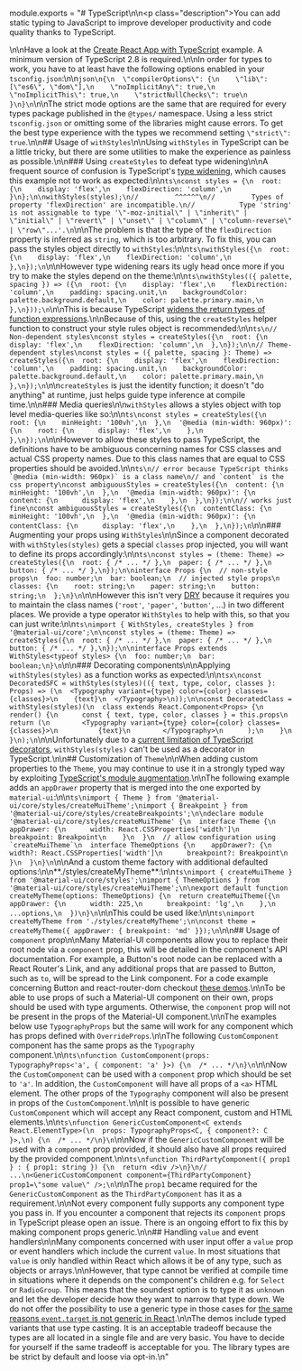 module.exports = "# TypeScript\n\n<p class=\"description\">You can add static typing to JavaScript to improve developer productivity and code quality thanks to TypeScript.</p>\n\nHave a look at the [Create React App with TypeScript](https://github.com/Foso/material-ui/tree/master/examples/create-react-app-with-typescript) example. A minimum version of TypeScript 2.8 is required.\n\nIn order for types to work, you have to at least have the following options enabled in your `tsconfig.json`:\n\n```json\n{\n  \"compilerOptions\": {\n    \"lib\": [\"es6\", \"dom\"],\n    \"noImplicitAny\": true,\n    \"noImplicitThis\": true,\n    \"strictNullChecks\": true\n  }\n}\n```\n\nThe strict mode options are the same that are required for every types package published in the `@types/` namespace. Using a less strict `tsconfig.json` or omitting some of the libraries might cause errors. To get the best type experience with the types we recommend setting `\"strict\": true`.\n\n## Usage of `withStyles`\n\nUsing `withStyles` in TypeScript can be a little tricky, but there are some utilities to make the experience as painless as possible.\n\n### Using `createStyles` to defeat type widening\n\nA frequent source of confusion is TypeScript's [type widening](https://mariusschulz.com/blog/typescript-2-1-literal-type-widening), which causes this example not to work as expected:\n\n```ts\nconst styles = {\n  root: {\n    display: 'flex',\n    flexDirection: 'column',\n  }\n};\n\nwithStyles(styles);\n//         ^^^^^^\n//         Types of property 'flexDirection' are incompatible.\n//           Type 'string' is not assignable to type '\"-moz-initial\" | \"inherit\" | \"initial\" | \"revert\" | \"unset\" | \"column\" | \"column-reverse\" | \"row\"...'.\n```\n\nThe problem is that the type of the `flexDirection` property is inferred as `string`, which is too arbitrary. To fix this, you can pass the styles object directly to `withStyles`:\n\n```ts\nwithStyles({\n  root: {\n    display: 'flex',\n    flexDirection: 'column',\n  },\n});\n```\n\nHowever type widening rears its ugly head once more if you try to make the styles depend on the theme:\n\n```ts\nwithStyles(({ palette, spacing }) => ({\n  root: {\n    display: 'flex',\n    flexDirection: 'column',\n    padding: spacing.unit,\n    backgroundColor: palette.background.default,\n    color: palette.primary.main,\n  },\n}));\n```\n\nThis is because TypeScript [widens the return types of function expressions](https://github.com/Microsoft/TypeScript/issues/241).\n\nBecause of this, using the `createStyles` helper function to construct your style rules object is recommended:\n\n```ts\n// Non-dependent styles\nconst styles = createStyles({\n  root: {\n    display: 'flex',\n    flexDirection: 'column',\n  },\n});\n\n// Theme-dependent styles\nconst styles = ({ palette, spacing }: Theme) => createStyles({\n  root: {\n    display: 'flex',\n    flexDirection: 'column',\n    padding: spacing.unit,\n    backgroundColor: palette.background.default,\n    color: palette.primary.main,\n  },\n});\n```\n\n`createStyles` is just the identity function; it doesn't \"do anything\" at runtime, just helps guide type inference at compile time.\n\n### Media queries\n\n`withStyles` allows a styles object with top level media-queries like so:\n\n```ts\nconst styles = createStyles({\n  root: {\n    minHeight: '100vh',\n  },\n  '@media (min-width: 960px)': {\n    root: {\n      display: 'flex',\n    },\n  },\n});\n```\n\nHowever to allow these styles to pass TypeScript, the definitions have to be ambiguous concerning names for CSS classes and actual CSS property names. Due to this class names that are equal to CSS properties should be avoided.\n\n```ts\n// error because TypeScript thinks `@media (min-width: 960px)` is a class name\n// and `content` is the css property\nconst ambiguousStyles = createStyles({\n  content: {\n    minHeight: '100vh',\n  },\n  '@media (min-width: 960px)': {\n    content: {\n      display: 'flex',\n    },\n  },\n});\n\n// works just fine\nconst ambiguousStyles = createStyles({\n  contentClass: {\n    minHeight: '100vh',\n  },\n  '@media (min-width: 960px)': {\n    contentClass: {\n      display: 'flex',\n    },\n  },\n});\n```\n\n### Augmenting your props using `WithStyles`\n\nSince a component decorated with `withStyles(styles)` gets a special `classes` prop injected, you will want to define its props accordingly:\n\n```ts\nconst styles = (theme: Theme) => createStyles({\n  root: { /* ... */ },\n  paper: { /* ... */ },\n  button: { /* ... */ },\n});\n\ninterface Props {\n  // non-style props\n  foo: number;\n  bar: boolean;\n  // injected style props\n  classes: {\n    root: string;\n    paper: string;\n    button: string;\n  };\n}\n```\n\nHowever this isn't very [DRY](https://en.wikipedia.org/wiki/Don%27t_repeat_yourself) because it requires you to maintain the class names (`'root'`, `'paper'`, `'button'`, ...) in two different places. We provide a type operator `WithStyles` to help with this, so that you can just write:\n\n```ts\nimport { WithStyles, createStyles } from '@material-ui/core';\n\nconst styles = (theme: Theme) => createStyles({\n  root: { /* ... */ },\n  paper: { /* ... */ },\n  button: { /* ... */ },\n});\n\ninterface Props extends WithStyles<typeof styles> {\n  foo: number;\n  bar: boolean;\n}\n```\n\n### Decorating components\n\nApplying `withStyles(styles)` as a function works as expected:\n\n```tsx\nconst DecoratedSFC = withStyles(styles)(({ text, type, color, classes }: Props) => (\n  <Typography variant={type} color={color} classes={classes}>\n    {text}\n  </Typography>\n));\n\nconst DecoratedClass = withStyles(styles)(\n  class extends React.Component<Props> {\n    render() {\n      const { text, type, color, classes } = this.props\n      return (\n        <Typography variant={type} color={color} classes={classes}>\n          {text}\n        </Typography>\n      );\n    }\n  }\n);\n```\n\nUnfortunately due to a [current limitation of TypeScript decorators](https://github.com/Microsoft/TypeScript/issues/4881), `withStyles(styles)` can't be used as a decorator in TypeScript.\n\n## Customization of `Theme`\n\nWhen adding custom properties to the `Theme`, you may continue to use it in a strongly typed way by exploiting [TypeScript's module augmentation](https://www.typescriptlang.org/docs/handbook/declaration-merging.html#module-augmentation).\n\nThe following example adds an `appDrawer` property that is merged into the one exported by `material-ui`:\n\n```ts\nimport { Theme } from '@material-ui/core/styles/createMuiTheme';\nimport { Breakpoint } from '@material-ui/core/styles/createBreakpoints';\n\ndeclare module '@material-ui/core/styles/createMuiTheme' {\n  interface Theme {\n    appDrawer: {\n      width: React.CSSProperties['width']\n      breakpoint: Breakpoint\n    }\n  }\n  // allow configuration using `createMuiTheme`\n  interface ThemeOptions {\n    appDrawer?: {\n      width?: React.CSSProperties['width']\n      breakpoint?: Breakpoint\n    }\n  }\n}\n```\n\nAnd a custom theme factory with additional defaulted options:\n\n**./styles/createMyTheme**:\n\n```ts\nimport { createMuiTheme } from '@material-ui/core/styles';\nimport { ThemeOptions } from '@material-ui/core/styles/createMuiTheme';\n\nexport default function createMyTheme(options: ThemeOptions) {\n  return createMuiTheme({\n    appDrawer: {\n      width: 225,\n      breakpoint: 'lg',\n    },\n    ...options,\n  })\n}\n```\n\nThis could be used like:\n\n```ts\nimport createMyTheme from './styles/createMyTheme';\n\nconst theme = createMyTheme({ appDrawer: { breakpoint: 'md' }});\n```\n\n## Usage of `component` prop\n\nMany Material-UI components allow you to replace their root node via a `component` prop, this will be detailed in the component's API documentation. For example, a Button's root node can be replaced with a React Router's Link, and any additional props that are passed to Button, such as `to`, will be spread to the Link component. For a code example concerning Button and react-router-dom checkout [these demos](/guides/composition/#routing-libraries).\n\nTo be able to use props of such a Material-UI component on their own, props should be used with type arguments. Otherwise, the `component` prop will not be present in the props of the Material-UI component.\n\nThe examples below use `TypographyProps` but the same will work for any component which has props defined with `OverrideProps`.\n\nThe following `CustomComponent` component has the same props as the `Typography` component.\n\n```ts\nfunction CustomComponent(props: TypographyProps<'a', { component: 'a' }>) {\n  /* ... */\n}\n```\n\nNow the `CustomComponent` can be used with a `component` prop which should be set to `'a'`. In addition, the `CustomComponent` will have all props of a `<a>` HTML element. The other props of the `Typography` component will also be present in props of the `CustomComponent`.\n\nIt is possible to have generic `CustomComponent` which will accept any React component, custom and HTML elements.\n\n```ts\nfunction GenericCustomComponent<C extends React.ElementType>(\n  props: TypographyProps<C, { component?: C }>,\n) {\n  /* ... */\n}\n```\n\nNow if the `GenericCustomComponent` will be used with a `component` prop provided, it should also have all props required by the provided component.\n\n```ts\nfunction ThirdPartyComponent({ prop1 } : { prop1: string }) {\n  return <div />\n}\n// ...\n<GenericCustomComponent component={ThirdPartyComponent} prop1=\"some value\" />;\n```\n\nThe `prop1` became required for the `GenericCustomComponent` as the `ThirdPartyComponent` has it as a requirement.\n\nNot every component fully supports any component type you pass in. If you encounter a component that rejects its `component` props in TypeScript please open an issue. There is an ongoing effort to fix this by making component props generic.\n\n## Handling `value` and event handlers\n\nMany components concerned with user input offer a `value` prop or event handlers which include the current `value`. In most situations that `value` is only handled within React which allows it be of any type, such as objects or arrays.\n\nHowever, that type cannot be verified at compile time in situations where it depends on the component's children e.g. for `Select` or `RadioGroup`. This means that the soundest option is to type it as `unknown` and let the developer decide how they want to narrow that type down. We do not offer the possibility to use a generic type in those cases for [the same reasons `event.target` is not generic in React](https://github.com/DefinitelyTyped/DefinitelyTyped/issues/11508#issuecomment-256045682).\n\nThe demos include typed variants that use type casting. It is an acceptable tradeoff because the types are all located in a single file and are very basic. You have to decide for yourself if the same tradeoff is acceptable for you. The library types are be strict by default and loose via opt-in.\n"